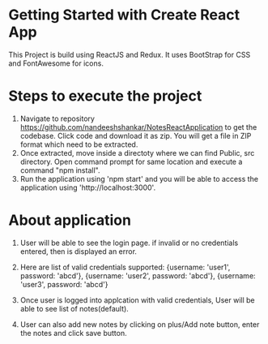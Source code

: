 # Getting Started with Create React App

This Project is build using ReactJS and Redux. It uses BootStrap for CSS and FontAwesome for icons.

# Steps to execute the project
1. Navigate to repository https://github.com/nandeeshshankar/NotesReactApplication to get the codebase. Click code and download it as zip. You will get a file in ZIP format which need to be extracted.
2. Once extracted, move inside a directoty where we can find Public, src directory. Open command prompt for  same location and execute a command "npm install".
3. Run the application using 'npm start' and you will be able to access the application using 'http://localhost:3000'.

# About application
1. User will be able to see the login page. if invalid or no credentials entered, then is displayed an error.

2. Here are list of valid credentials supported:
{username: 'user1', password: 'abcd'},
{username: 'user2', password: 'abcd'},
{username: 'user3', password: 'abcd'}


3. Once user is logged into applcation with valid credentials, User will be able to see list of notes(default).
4. User can also add new notes by clicking on plus/Add note button, enter the notes and click save button.
